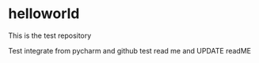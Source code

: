 # helloworld
This is the test repository

Test integrate from pycharm and github
test read me and UPDATE readME


